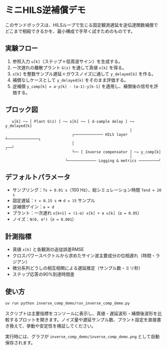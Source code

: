 # ミニHILS逆補償デモ

このサンドボックスは、HILSループで生じる固定観測遅延を逆伝達関数補償でどこまで相殺できるかを、最小構成で手早く試すためのものです。

## 実験フロー

1. 参照入力 `u[k]`（ステップ＋低周波サイン）を生成する。
2. 一次遅れの離散プラント `G(z)` を通して真値 `x[k]` を得る。
3. `x[k]` を整数サンプル遅延＋ガウスノイズに通して `y_delayed[k]` を作る。
4. 補償なしケースとして `y_delayed[k]` をそのまま評価する。
5. 逆補償 `y_comp[k] = a·y[k] - (a-1)·y[k-1]` を適用し、補償後の信号を評価する。

## ブロック図

```
   u[k] ─→ [ Plant G(z) ] ─→ x[k] ─→ [ d-sample delay ] ─→ y_delayed[k]
                                                        │
                              ┌───────────── HILS layer ┴──────────────┐
                              │                                     ┌──┘
                              └── [ Inverse compensator ] ─→ y_comp[k]
                                                        │
                           └───────────── Logging & metrics ─────────┘
```

## デフォルトパラメータ

- サンプリング：`Ts = 0.01 s`（100 Hz）、総シミュレーション時間 `Tend = 20 s`
- 固定遅延：`τ = 0.15 s` ⇒ `d = 15` サンプル
- 逆補償ゲイン：`a = d`
- プラント：一次遅れ `x[k+1] = (1-α) x[k] + α u[k]`（`α = 0.05`）
- ノイズ：`N(0, σ²)`（`σ = 0.001`）

## 計測指標

- 真値 `x[k]` と各観測の追従誤差RMSE
- クロスパワースペクトルから求めたサイン波主要成分の位相遅れ（時間・ラジアン）
- 微分系列どうしの相互相関による遅延推定（サンプル数・ミリ秒）
- ステップ応答の90%到達時間差

## 使い方

```bash
uv run python inverse_comp_demo/run_inverse_comp_demo.py
```

スクリプトは主要指標をコンソールに表示し、真値・遅延波形・補償後波形を比較するプロットを開きます。ノイズ量や遅延サンプル数、プラント設定を直接書き換えて、挙動や安定性を検証してください。

実行時には、グラフが `inverse_comp_demo/inverse_comp_demo.png` として自動保存されます。
